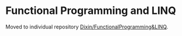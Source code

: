 # Functional Programming and LINQ

Moved to individual repository [Dixin/FunctionalProgramming&LINQ](https://github.com/Dixin/FunctionalProgramming-LINQ).
